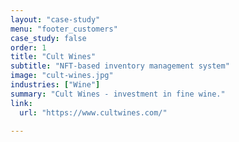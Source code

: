 ```yaml
---
layout: "case-study"
menu: "footer_customers"
case_study: false
order: 1
title: "Cult Wines"
subtitle: "NFT-based inventory management system"
image: "cult-wines.jpg"
industries: ["Wine"]
summary: "Cult Wines - investment in fine wine."
link:
  url: "https://www.cultwines.com/"

---
```

